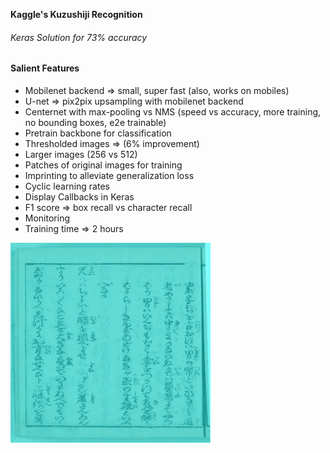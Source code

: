 **Kaggle's Kuzushiji Recognition**

###### Keras Solution for 73% accuracy

#### Salient Features

* Mobilenet backend => small, super fast (also, works on mobiles)
* U-net => pix2pix upsampling with mobilenet backend
* Centernet with max-pooling vs NMS (speed vs accuracy, more training, no bounding boxes, e2e trainable)
* Pretrain backbone for classification
* Thresholded images => (6% improvement)
* Larger images (256 vs 512)
* Patches of original images for training
* Imprinting to alleviate generalization loss
* Cyclic learning rates
* Display Callbacks in Keras
* F1 score => box recall vs character recall
* Monitoring 
* Training time => 2 hours

![Masks gif](resources/masks.gif)